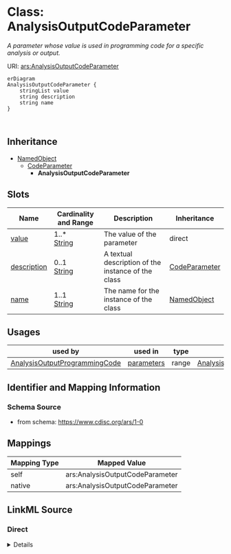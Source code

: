 # Class: AnalysisOutputCodeParameter


_A parameter whose value is used in programming code for a specific analysis or output._





URI: [ars:AnalysisOutputCodeParameter](https://www.cdisc.org/ars/1-0/AnalysisOutputCodeParameter)


```mermaid
erDiagram
AnalysisOutputCodeParameter {
    stringList value  
    string description  
    string name  
}



```




## Inheritance
* [NamedObject](NamedObject.md)
    * [CodeParameter](CodeParameter.md)
        * **AnalysisOutputCodeParameter**



## Slots

| Name | Cardinality and Range | Description | Inheritance |
| ---  | --- | --- | --- |
| [value](value.md) | 1..* <br/> [String](String.md) | The value of the parameter | direct |
| [description](description.md) | 0..1 <br/> [String](String.md) | A textual description of the instance of the class | [CodeParameter](CodeParameter.md) |
| [name](name.md) | 1..1 <br/> [String](String.md) | The name for the instance of the class | [NamedObject](NamedObject.md) |





## Usages

| used by | used in | type | used |
| ---  | --- | --- | --- |
| [AnalysisOutputProgrammingCode](AnalysisOutputProgrammingCode.md) | [parameters](parameters.md) | range | [AnalysisOutputCodeParameter](AnalysisOutputCodeParameter.md) |






## Identifier and Mapping Information







### Schema Source


* from schema: https://www.cdisc.org/ars/1-0





## Mappings

| Mapping Type | Mapped Value |
| ---  | ---  |
| self | ars:AnalysisOutputCodeParameter |
| native | ars:AnalysisOutputCodeParameter |





## LinkML Source

<!-- TODO: investigate https://stackoverflow.com/questions/37606292/how-to-create-tabbed-code-blocks-in-mkdocs-or-sphinx -->

### Direct

<details>
```yaml
name: AnalysisOutputCodeParameter
description: A parameter whose value is used in programming code for a specific analysis
  or output.
from_schema: https://www.cdisc.org/ars/1-0
rank: 1000
is_a: CodeParameter
slots:
- value
slot_usage:
  value:
    name: value
    description: The value of the parameter.
    domain_of:
    - AnalysisOutputCodeParameter
    - TemplateCodeParameter
    - WhereClauseCondition
    required: true
    maximum_cardinality: 1

```
</details>

### Induced

<details>
```yaml
name: AnalysisOutputCodeParameter
description: A parameter whose value is used in programming code for a specific analysis
  or output.
from_schema: https://www.cdisc.org/ars/1-0
rank: 1000
is_a: CodeParameter
slot_usage:
  value:
    name: value
    description: The value of the parameter.
    domain_of:
    - AnalysisOutputCodeParameter
    - TemplateCodeParameter
    - WhereClauseCondition
    required: true
    maximum_cardinality: 1
attributes:
  value:
    name: value
    description: The value of the parameter.
    from_schema: https://www.cdisc.org/ars/1-0
    rank: 1000
    multivalued: true
    alias: value
    owner: AnalysisOutputCodeParameter
    domain_of:
    - AnalysisOutputCodeParameter
    - TemplateCodeParameter
    - WhereClauseCondition
    range: string
    required: true
    maximum_cardinality: 1
  description:
    name: description
    description: A textual description of the instance of the class.
    from_schema: https://www.cdisc.org/ars/1-0
    rank: 1000
    alias: description
    owner: AnalysisOutputCodeParameter
    domain_of:
    - Analysis
    - AnalysisMethod
    - ReferencedOperationRelationship
    - CodeParameter
    - SponsorTerm
    range: string
  name:
    name: name
    description: The name for the instance of the class.
    from_schema: https://www.cdisc.org/ars/1-0
    rank: 1000
    alias: name
    owner: AnalysisOutputCodeParameter
    domain_of:
    - NamedObject
    range: string
    required: true

```
</details>